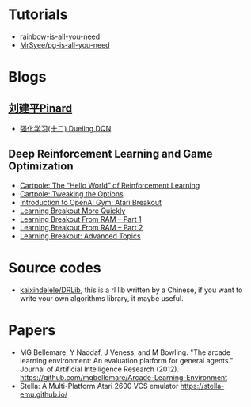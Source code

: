 # Tutorials
* [rainbow-is-all-you-need](https://github.com/Curt-Park/rainbow-is-all-you-need)
* [MrSyee/pg-is-all-you-need](https://github.com/MrSyee/pg-is-all-you-need)

# Blogs
## [刘建平Pinard](https://www.cnblogs.com/pinard/)
* [强化学习(十二) Dueling DQN](https://www.cnblogs.com/pinard/p/9923859.html)

## Deep Reinforcement Learning and Game Optimization
* [Cartpole: The “Hello World” of Reinforcement Learning](https://www.codeproject.com/Articles/5271939/Cartpole-The-Hello-World-of-Reinforcement-Learning)
* [Cartpole: Tweaking the Options](https://www.codeproject.com/Articles/5271946/Cartpole-Tweaking-the-Options)
* [Introduction to OpenAI Gym: Atari Breakout](https://www.codeproject.com/Articles/5271947/Introduction-to-OpenAI-Gym-Atari-Breakout)
* [Learning Breakout More Quickly](https://www.codeproject.com/Articles/5271948/Learning-Breakout-More-Quickly)
* [Learning Breakout From RAM – Part 1](https://www.codeproject.com/Articles/5271949/Learning-Breakout-From-RAM-Part-1)
* [Learning Breakout From RAM – Part 2](https://www.codeproject.com/Articles/5271950/Learning-Breakout-From-RAM-Part-2)
* [Learning Breakout: Advanced Topics](https://www.codeproject.com/Articles/5271951/Learning-Breakout-Advanced-Topics)

# Source codes
* [kaixindelele/DRLib](https://github.com/kaixindelele/DRLib), this is a rl lib written by a Chinese, if you want to write your own algorithms library, it maybe useful.

# Papers

* MG Bellemare, Y Naddaf, J Veness, and M Bowling. "The arcade learning environment: An evaluation platform for general agents." Journal of Artificial Intelligence Research (2012). https://github.com/mgbellemare/Arcade-Learning-Environment
* Stella: A Multi-Platform Atari 2600 VCS emulator https://stella-emu.github.io/